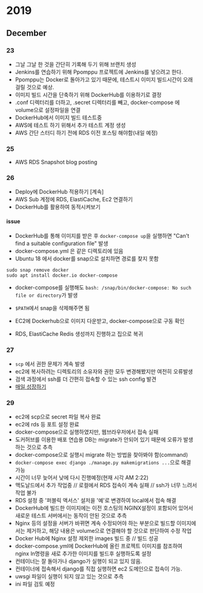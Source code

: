 # 2019

## December

### 23

- 그날 그날 한 것을 간단히 기록해 두기 위해 브랜치 생성
- Jenkins를 연습하기 위해 Ppomppu 프로젝트에 Jenkins를 넣으려고 한다.  
- Ppomppu는 Docker로 돌아가고 있기 때문에, 테스트시 이미지 빌드시간이 오래 걸릴 것으로 예상.  
- 이미지 빌드 시간을 단축하기 위해 DockerHub를 이용하기로 결정  
- .conf 디렉터리를 더하고, .secret 디렉터리를 빼고, docker-compose 에 volume으로 설정파일을 연결  
- DockerHub에서 이미지 빌드 테스트중
- AWS에 테스트 하기 위해서 추가 테스트 계정 생성
- AWS 간단 스터디 하기 전에 RDS 이전 포스팅 해야함(내일 예정)

### 25

- AWS RDS Snapshot blog posting

### 26

- Deploy에 DockerHub 적용하기 [계속]
 - AWS Sub 계정에 RDS, ElastiCache, Ec2 연결하기
 - DockerHub를 활용하여 동적시켜보기
 
#### issue

- DockerHub를 통해 이미지를 받은 후 `docker-compose up`을 실행하면 "Can't find a suitable configuration file" 발생
- docker-compose.yml 은 같은 디렉토리에 있음
- Ubuntu 18 에서 docker를 snap으로 설치하면 경로를 찾지 못함

``` 
sudo snap remove docker
sudo apt install docker.io docker-compose
```

- docker-compose를 실행해도 `bash: /snap/bin/docker-compose: No such file or directory`가 발생
- `$PATH`에서 snap을 삭제해주면 됨

- EC2에 Dockerhub으로 이미지 다운받고, docker-compose으로 구동 확인
- RDS, ElastiCache Redis 생성까지 진행하고 집으로 복귀

### 27

- `scp` 에서 권한 문제가 계속 발생
- ec2에 복사하려는 디렉토리의 소유자와 권한 모두 변경해봤지만 여전히 오류발생
- 검색 과정에서 ssh를 더 간편히 접속할 수 있는 ssh config 발견
- [매일 성장하기](https://edykim.com/ko/post/simplifying-ssh-with-ssh-config/)

### 29

- ec2에 scp으로 secret 파일 복사 완료
- ec2에 rds 등 포트 설정 완료
- docker-compose으로 실행하였지만, 웹브라우저에서 접속 실패
 - 도커허브를 이용한 배포 연습용 DB는 migrate가 안되어 있기 때문에 오류가 발생하는 것으로 추측
 - docker-compose으로 실행시 migrate 하는 방법을 찾아봐야 함(command)
 - `docker-compose exec django ./manage.py makemigrations ...`으로 해결 가능
- 시간이 너무 늦어서 낮에 다시 진행예정(현재 시각 AM 2:22)
- 맥도날드에서 추가 작업중 // 로컬에서 RDS 접속이 계속 실패 // ssh가 너무 느려서 작업 불가
 - RDS 설정 중 '퍼블릭 액서스' 설저을 '예'로 변경하여 local에서 접속 해결
- DockerHub에 빌드한 이미지에는 이전 호스팅의 NGINX설정이 포함되어 있어서 새로운 테스트 서버에서는 동작이 안된 것으로 추측
 - Nginx 등의 설정을 서버가 바뀌면 계속 수정되어야 하는 부분으로 빌드할 이미지에서는 제거하고, 해당 내용은 volume으로 연결해야 할 것으로 판단하여 수정 작업
 - Docker Hub에 Nginx 설정 제외한 images 빌드 중 // 빌드 성공
- docker-compose.yml에 DockerHub에 올린 프로젝트 이미지를 참조하여 nginx ln명령을 새로 추가한 이미지를 빌드후 실행하도록 설정
- 컨테이너는 잘 돌아가나 django가 실행이 되고 있지 않음.
 - 컨테이너에 접속해서 django를 직접 실행하면 ec2 도메인으로 접속이 가능.
 - uwsgi 파일이 실행이 되지 않고 있는 것으로 추측
 - ini 파일 검토 예정
